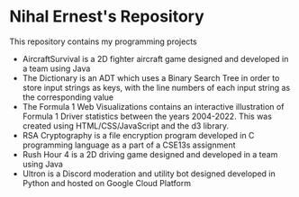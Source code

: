 # Nihal Ernest's Repository
This repository contains my programming projects

- AircraftSurvival is a 2D fighter aircraft game designed and developed in a team using Java
- The Dictionary is an ADT which uses a Binary Search Tree in order to store input strings as keys, with the line numbers of each input string as the corresponding value
- The Formula 1 Web Visualizations contains an interactive illustration of Formula 1 Driver statistics between the years 2004-2022. This was created using HTML/CSS/JavaScript and the d3 library.
- RSA Cryptography is a file encryption program developed in C programming language as a part of a CSE13s assignment
- Rush Hour 4 is a 2D driving game designed and developed in a team using Java
- Ultron is a Discord moderation and utility bot designed developed in Python and hosted on Google Cloud Platform
